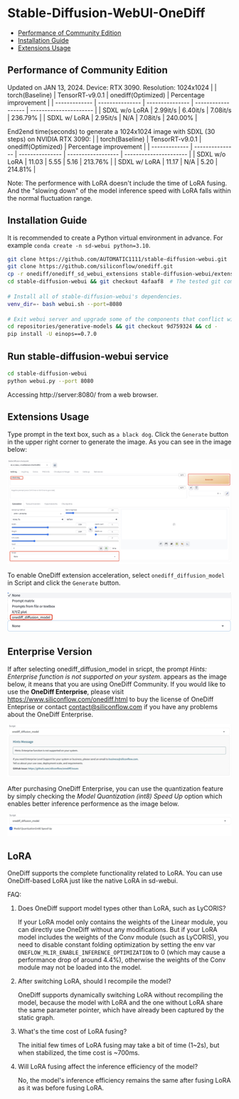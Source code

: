 # Stable-Diffusion-WebUI-OneDiff

- [Performance of Community Edition](#performance-of-community-edition)
- [Installation Guide](#installation-guide)
- [Extensions Usage](#extensions-usage)

## Performance of Community Edition

Updated on JAN 13, 2024. Device: RTX 3090. Resolution: 1024x1024
|               | torch(Baseline) | TensorRT-v9.0.1 | onediff(Optimized) | Percentage improvement |
| ------------- | --------------- | --------------- | ------------------ | ---------------------- |
| SDXL w/o LoRA | 2.99it/s        | 6.40it/s        | 7.08it/s           | 236.79%                |
| SDXL w/  LoRA | 2.95it/s        | N/A             | 7.08it/s           | 240.00%                |

End2end time(seconds) to generate a 1024x1024 image with SDXL (30 steps) on NVIDIA RTX 3090:
|               | torch(Baseline) | TensorRT-v9.0.1 | onediff(Optimized) | Percentage improvement |
| ------------- | --------------- | --------------- | ------------------ | ---------------------- |
| SDXL w/o LoRA | 11.03           | 5.55            | 5.16               | 213.76%                |
| SDXL w/  LoRA | 11.17           | N/A             | 5.20               | 214.81%                |

Note: The performence with LoRA doesn't include the time of LoRA fusing. And the "slowing down" of the model inference speed with LoRA falls within the normal fluctuation range.


## Installation Guide

It is recommended to create a Python virtual environment in advance. For example `conda create -n sd-webui python=3.10`.

```bash
git clone https://github.com/AUTOMATIC1111/stable-diffusion-webui.git
git clone https://github.com/siliconflow/onediff.git
cp -r onediff/onediff_sd_webui_extensions stable-diffusion-webui/extensions/
cd stable-diffusion-webui && git checkout 4afaaf8  # The tested git commit id is 4afaaf8.

# Install all of stable-diffusion-webui's dependencies.
venv_dir=- bash webui.sh --port=8080

# Exit webui server and upgrade some of the components that conflict with onediff.
cd repositories/generative-models && git checkout 9d759324 && cd -
pip install -U einops==0.7.0
```

## Run stable-diffusion-webui service

```bash
cd stable-diffusion-webui
python webui.py --port 8080
```

Accessing http://server:8080/ from a web browser.

## Extensions Usage

Type prompt in the text box, such as `a black dog`. Click the `Generate` button in the upper right corner to generate the image. As you can see in the image below:

![raw_webui](images/raw_webui.jpg)

To enable OneDiff extension acceleration, select `onediff_diffusion_model` in Script and click the `Generate` button.

![onediff_script](images/onediff_script.jpg)


## Enterprise Version

If after selecting onediff_diffusion_model in sricpt, the prompt *Hints: Enterprise function is not supported on your system.* appears as the image below, it means that you are using OneDiff Community. If you would like to use the **OneDiff Enterprise**, please visit https://www.siliconflow.com/onediff.html to buy the license of OneDiff Enteprise or contact contact@siliconflow.com if you have any problems about the OneDiff Enterprise.

![hint messages](images/hints_message.jpg)

After purchasing OneDiff Enterprise, you can use the quantization feature by simply checking the *Model Quantization (int8) Speed Up* option which enables better inference performence as the image below.

![Model Quantization](images/model_quant.jpg)

## LoRA

OneDiff supports the complete functionality related to LoRA. You can use OneDiff-based LoRA just like the native LoRA in sd-webui.

FAQ:


1. Does OneDiff support model types other than LoRA, such as LyCORIS?

    If your LoRA model only contains the weights of the Linear module, you can directly use OneDiff without any modifications. But if your LoRA model includes the weights of the Conv module (such as LyCORIS), you need to disable constant folding optimization by setting the env var `ONEFLOW_MLIR_ENABLE_INFERENCE_OPTIMIZATION` to 0 (which may cause a performance drop of around 4.4%), otherwise the weights of the Conv module may not be loaded into the model.

2. After switching LoRA, should I recompile the model?

    OneDiff supports dynamically switching LoRA without  recompiling the model, because the model with LoRA and the one without LoRA share the same parameter pointer, which have already been captured by the static graph.

3. What's the time cost of LoRA fusing?

    The initial few times of LoRA fusing may take a bit of time (1~2s), but when stabilized, the time cost is ~700ms.

4. Will LoRA fusing affect the inference efficiency of the model?

    No, the model's inference efficiency remains the same after fusing LoRA as it was before fusing LoRA.
